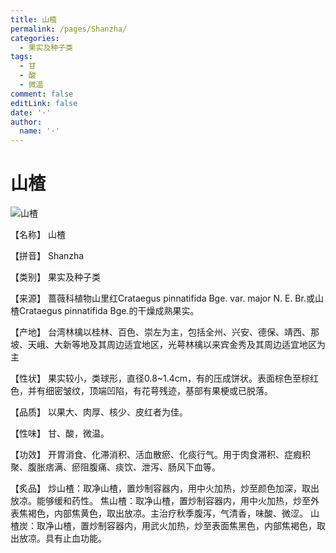 ```yaml
---
title: 山楂
permalink: /pages/Shanzha/
categories: 
  - 果实及种子类
tags: 
  - 甘
  - 酸
  - 微温
comment: false
editLink: false
date: '·'
author: 
  name: '·'
---
```

# 山楂

![山楂](https://sys01.lib.hkbu.edu.hk/cmed/mmid/images/B00203.jpg)

<!-- more -->
【名称】	山楂	

【拼音】	Shanzha

【类别】	果实及种子类

【来源】	蔷薇科植物山里红Crataegus pinnatifida Bge. var. major N. E. Br.或山楂Crataegus pinnatifida Bge.的干燥成熟果实。

【产地】	台湾林檎以桂林、百色、崇左为主，包括全州、兴安、德保、靖西、那坡、天峨、大新等地及其周边适宜地区，光萼林檎以来宾金秀及其周边适宜地区为主

【性状】	果实较小，类球形，直径0.8~1.4cm，有的压成饼状。表面棕色至棕红色，并有细密皱纹，顶端凹陷，有花萼残迹，基部有果梗或已脱落。

【品质】	以果大、肉厚、核少、皮红者为佳。

【性味】	甘、酸，微温。

【功效】	开胃消食、化滞消积、活血散瘀、化痰行气。用于肉食滞积、症瘕积聚、腹胀痞满、瘀阻腹痛、痰饮、泄泻、肠风下血等。

【炙品】	炒山楂：取净山楂，置炒制容器内，用中火加热，炒至颜色加深，取出放凉。能够缓和药性。
焦山楂：取净山楂，置炒制容器内，用中火加热，炒至外表焦褐色，内部焦黄色，取出放凉。主治疗秋季腹泻，气清香，味酸、微涩。
山楂炭：取净山楂，置炒制容器内，用武火加热，炒至表面焦黑色，内部焦褐色，取出放凉。具有止血功能。
